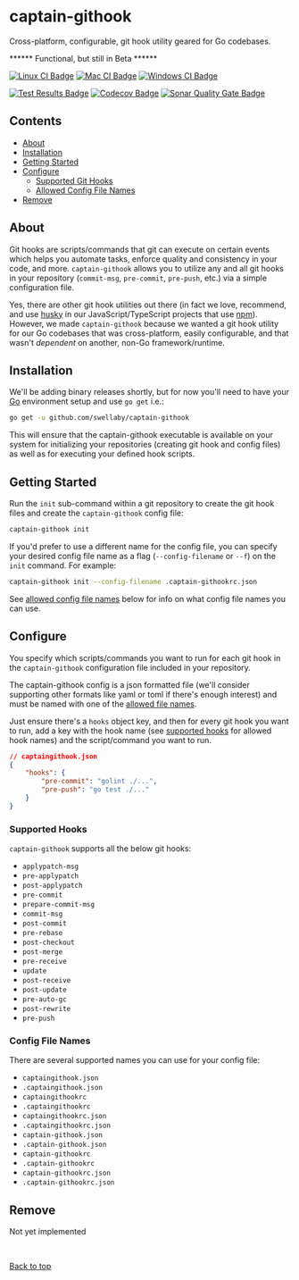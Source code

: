 # captain-githook 
Cross-platform, configurable, git hook utility geared for Go codebases.  

****** Functional, but still in Beta ****** 

[![Linux CI Badge][linux-ci-badge]][linux-ci-url]
[![Mac CI Badge][mac-ci-badge]][mac-ci-url]
[![Windows CI Badge][windows-ci-badge]][windows-ci-url]  

[![Test Results Badge][tests-badge]][sonar-tests-url]
[![Codecov Badge][codecov-badge]][codecov-url]
[![Sonar Quality Gate Badge][sonar-quality-gate-badge]][sonar-url]  

## Contents
* [About](#about)
* [Installation](#installation)
* [Getting Started](#getting-started)
* [Configure](#configure)
    * [Supported Git Hooks][supported-hooks-section]
    * [Allowed Config File Names][config-file-names-section]
* [Remove](#remove)


## About
Git hooks are scripts/commands that git can execute on certain events which helps you automate tasks, enforce quality and consistency in your code, and more. `captain-githook` allows you to utilize any and all git hooks in your repository (`commit-msg`, `pre-commit`, `pre-push`, etc.) via a simple configuration file. 

Yes, there are other git hook utilities out there (in fact we love, recommend, and use [husky][husky-url] in our JavaScript/TypeScript projects that use [npm][npm-url]). However, we made `captain-githook` because we wanted a git hook utility for our Go codebases that was cross-platform, easily configurable, and that wasn't *dependent* on another, non-Go framework/runtime.

## Installation
We'll be adding binary releases shortly, but for now you'll need to have your [Go][go-download-url] environment setup and use `go get` i.e.:

```sh
go get -u github.com/swellaby/captain-githook
```

This will ensure that the captain-githook executable is available on your system for initializing your repositories (creating git hook and config files) as well as for executing your defined hook scripts.

## Getting Started
Run the `init` sub-command within a git repository to create the git hook files and create the `captain-githook` config file:

```sh
captain-githook init
```

If you'd prefer to use a different name for the config file, you can specify your desired config file name as a flag (`--config-filename` or `--f`) on the `init` command. For example:

```sh
captain-githook init --config-filename .captain-githookrc.json
```

See [allowed config file names][config-file-names-section] below for info on what config file names you can use.

## Configure
You specify which scripts/commands you want to run for each git hook in the `captain-githook` configuration file included in your repository.

The captain-githook config is a json formatted file (we'll consider supporting other formats like yaml or toml if there's enough interest) and must be named with one of the [allowed file names][config-file-names-section].  

Just ensure there's a `hooks` object key, and then for every git hook you want to run, add a key with the hook name (see [supported hooks][supported-hooks-section] for allowed hook names) and the script/command you want to run.

```json
// captaingithook.json
{
    "hooks": {
        "pre-commit": "golint ./...",
        "pre-push": "go test ./..."
    }
}
```

### Supported Hooks
`captain-githook` supports all the below git hooks:

- `applypatch-msg`
- `pre-applypatch`
- `post-applypatch`
- `pre-commit`
- `prepare-commit-msg`
- `commit-msg`
- `post-commit`
- `pre-rebase`
- `post-checkout`
- `post-merge`
- `pre-receive`
- `update`
- `post-receive`
- `post-update`
- `pre-auto-gc`
- `post-rewrite`
- `pre-push`

### Config File Names
There are several supported names you can use for your config file:

- `captaingithook.json`
- `.captaingithook.json`
- `captaingithookrc`
- `.captaingithookrc`
- `captaingithookrc.json`
- `.captaingithookrc.json`
- `captain-githook.json`
- `.captain-githook.json`
- `captain-githookrc`
- `.captain-githookrc`
- `captain-githookrc.json`
- `.captain-githookrc.json`

## Remove
Not yet implemented

<br />  

[Back to top][top-section]

[githooks-docs-url]: https://git-scm.com/docs/githooks
[go-download-url]: https://golang.org/dl/
[husky-url]: https://www.npmjs.com/package/husky
[npm-url]: https://www.npmjs.com/get-npm
[config-file-names-section]: #config-file-names
[supported-hooks-section]: #supported-hooks
[top-section]: #captain-githook
[linux-ci-badge]: https://dev.azure.com/swellaby/OpenSource/_apis/build/status/captain-githook/captain-githook-PR-Linux?branchName=master&label=linux%20build
[linux-ci-url]: https://dev.azure.com/swellaby/OpenSource/_build/latest?definitionId=25
[mac-ci-badge]: https://dev.azure.com/swellaby/OpenSource/_apis/build/status/captain-githook/captain-githook-PR-Mac?branchName=master&label=mac%20build
[mac-ci-url]: https://dev.azure.com/swellaby/OpenSource/_build/latest?definitionId=26
[windows-ci-badge]: https://dev.azure.com/swellaby/OpenSource/_apis/build/status/captain-githook/captain-githook-PR-Windows?branchName=master&label=windows%20build
[windows-ci-url]: https://dev.azure.com/swellaby/OpenSource/_build/latest?definitionId=24
[codecov-badge]: https://img.shields.io/codecov/c/github/swellaby/captain-githook.svg
[codecov-url]: https://codecov.io/gh/swellaby/captain-githook
[tests-badge]: https://img.shields.io/appveyor/tests/swellaby/captain-githook.svg?label=unit%20tests
[sonar-quality-gate-badge]: https://sonarcloud.io/api/project_badges/measure?project=swellaby%3Acaptain-githook&metric=alert_status
[sonar-url]: https://sonarcloud.io/dashboard?id=swellaby%3Acaptain-githook
[sonar-tests-url]: https://sonarcloud.io/component_measures?id=swellaby%3Acaptain-githook&metric=tests
